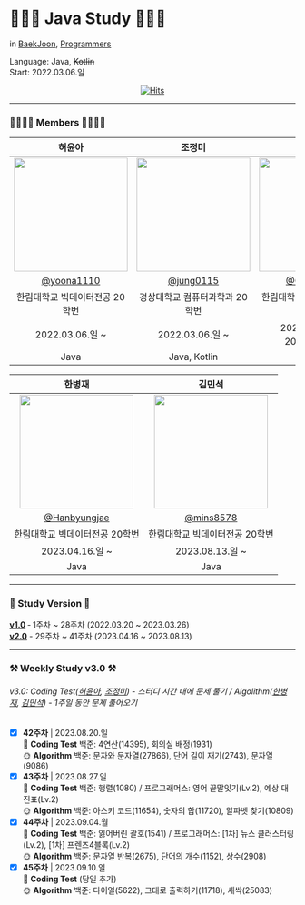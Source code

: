 # 👩🏻‍💻 Java Study 👨🏻‍💻
in [BaekJoon](https://www.acmicpc.net/), [Programmers](https://school.programmers.co.kr/learn/challenges?)  
   
Language: Java, ~~Kotlin~~  
Start: 2022.03.06.일
<div align="center">

  [![Hits](https://hits.seeyoufarm.com/api/count/incr/badge.svg?url=https%3A%2F%2Fgithub.com%2Fjung0115%2Fheo-goo-joe-0306&count_bg=%233D95C8&title_bg=%234E4D7C&icon=java.svg&icon_color=%23DCDCDC&title=hits&edge_flat=false)](https://hits.seeyoufarm.com)
</div>

---

### 👨‍👩‍👧‍👦 Members 👨‍👩‍👧‍👦
| 허윤아 | 조정미 | 구선화 |
| :---: | :---: | :---: |
| <img width="200px" src="https://avatars.githubusercontent.com/u/101046600?v=4" /> | <img width="200px" src="https://avatars.githubusercontent.com/u/76805879?v=4" /> | <img width="200px" src="https://avatars.githubusercontent.com/u/102344608?v=4" />
| [@yoona1110](https://github.com/yoona1110)  |  [@jung0115](https://github.com/jung0115)  |  [@Gu-sunhwa](https://github.com/Gu-sunhwa)  |
| 한림대학교 빅데이터전공 20학번 | 경상대학교 컴퓨터과학과 20학번 | 한림대학교 반도체전공 20학번 |
| 2022.03.06.일 ~ | 2022.03.06.일 ~ | 2022.05.01.일 ~ 2022.07.31.일 |
| Java | Java, ~~Kotlin~~ | Java |

| 한병재 | 김민석 |
| :---: | :---: |
| <img width="200px" src="https://avatars.githubusercontent.com/u/125646787?v=4" /> | <img width="200px" src="https://avatars.githubusercontent.com/u/124144536?v=4" /> |
|  [@Hanbyungjae](https://github.com/Hanbyungjae)  |  [@mins8578](https://github.com/mins8578)  |
| 한림대학교 빅데이터전공 20학번 | 한림대학교 빅데이터전공 20학번 |
| 2023.04.16.일 ~ | 2023.08.13.일 ~ |
| Java | Java |

---

### 🔆 Study Version 🔆
[**v1.0**](https://github.com/VSCodeNers/heo-goo-joe-0306/wiki/Weekly-Study-v1.0-%E2%80%90-1%EC%A3%BC%EC%B0%A8-~-28%EC%A3%BC%EC%B0%A8-(2022.03.20-~-2023.03.26)) ‐ 1주차 ~ 28주차 (2022.03.20 ~ 2023.03.26)  
[**v2.0**](https://github.com/VSCodeNers/heo-goo-joe-0306/wiki/Weekly-Study-v2.0-%E2%80%90-29%EC%A3%BC%EC%B0%A8-~-41%EC%A3%BC%EC%B0%A8-(2023.04.16-~-2023.08.13)) - 29주차 ~ 41주차 (2023.04.16 ~ 2023.08.13)  

---

### ⚒️ Weekly Study v3.0 ⚒️
###### v3.0: Coding Test([허윤아](https://github.com/yoona1110), [조정미](https://github.com/jung0115)) - 스터디 시간 내에 문제 풀기 / Algolithm([한병재](https://github.com/Hanbyungjae), [김민석](https://github.com/mins8578)) - 1주일 동안 문제 풀어오기
- [x] **42주차** | 2023.08.20.일  
🌝 **Coding Test** 백준: 4연산(14395), 회의실 배정(1931)    
🌞 **Algorithm** 백준: 문자와 문자열(27866), 단어 길이 재기(2743), 문자열(9086)  
- [x] **43주차** | 2023.08.27.일  
🌝 **Coding Test** 백준: 행렬(1080) / 프로그래머스: 영어 끝말잇기(Lv.2), 예상 대진표(Lv.2)  
🌞 **Algorithm** 백준: 아스키 코드(11654), 숫자의 합(11720), 알파벳 찾기(10809)  
- [x] **44주차** | 2023.09.04.월  
🌝 **Coding Test** 백준: 잃어버린 괄호(1541) / 프로그래머스: [1차] 뉴스 클러스터링(Lv.2), [1차] 프렌즈4블록(Lv.2)  
🌞 **Algorithm** 백준: 문자열 반복(2675), 단어의 개수(1152), 상수(2908)  
- [x] **45주차** | 2023.09.10.일  
🌝 **Coding Test** (당일 추가)  
🌞 **Algorithm** 백준: 다이얼(5622), 그대로 출력하기(11718), 새싹(25083)  
